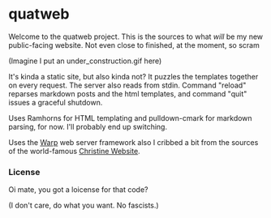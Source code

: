 quatweb
=======

Welcome to the quatweb project. This is the sources to what *will* be my new public-facing website. Not even close to finished, at the moment, so scram

(Imagine I put an under_construction.gif here)

It's kinda a static site, but also kinda not? It puzzles the templates together on every request. The server also reads from stdin. Command "reload" reparses markdown posts and the html templates, and command "quit" issues a graceful shutdown.

Uses Ramhorns for HTML templating and pulldown-cmark for markdown parsing, for now. I'll probably end up switching.

Uses the [Warp](https://github.com/seanmonstar/warp) web server framework also I cribbed a bit from the sources of the world-famous [Christine Website](https://github.com/Xe/site).

### License

Oi mate, you got a loicense for that code?

(I don't care, do what you want. No fascists.)